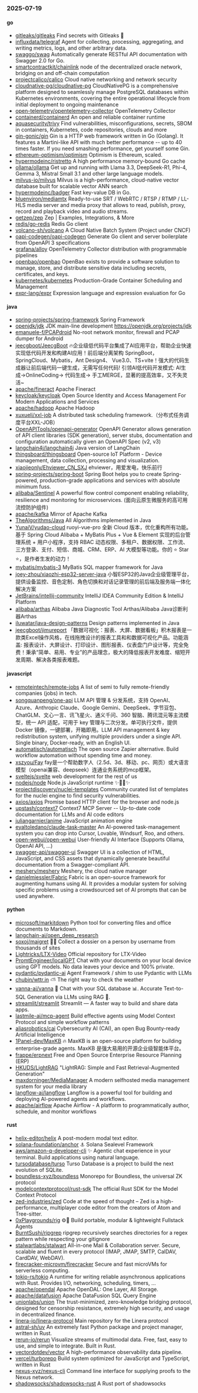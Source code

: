 ### 2025-07-19

#### go
* [gitleaks/gitleaks](https://github.com/gitleaks/gitleaks) Find secrets with Gitleaks 🔑
* [influxdata/telegraf](https://github.com/influxdata/telegraf) Agent for collecting, processing, aggregating, and writing metrics, logs, and other arbitrary data.
* [swaggo/swag](https://github.com/swaggo/swag) Automatically generate RESTful API documentation with Swagger 2.0 for Go.
* [smartcontractkit/chainlink](https://github.com/smartcontractkit/chainlink) node of the decentralized oracle network, bridging on and off-chain computation
* [projectcalico/calico](https://github.com/projectcalico/calico) Cloud native networking and network security
* [cloudnative-pg/cloudnative-pg](https://github.com/cloudnative-pg/cloudnative-pg) CloudNativePG is a comprehensive platform designed to seamlessly manage PostgreSQL databases within Kubernetes environments, covering the entire operational lifecycle from initial deployment to ongoing maintenance
* [open-telemetry/opentelemetry-collector](https://github.com/open-telemetry/opentelemetry-collector) OpenTelemetry Collector
* [containerd/containerd](https://github.com/containerd/containerd) An open and reliable container runtime
* [aquasecurity/trivy](https://github.com/aquasecurity/trivy) Find vulnerabilities, misconfigurations, secrets, SBOM in containers, Kubernetes, code repositories, clouds and more
* [gin-gonic/gin](https://github.com/gin-gonic/gin) Gin is a HTTP web framework written in Go (Golang). It features a Martini-like API with much better performance -- up to 40 times faster. If you need smashing performance, get yourself some Gin.
* [ethereum-optimism/optimism](https://github.com/ethereum-optimism/optimism) Optimism is Ethereum, scaled.
* [hypermodeinc/ristretto](https://github.com/hypermodeinc/ristretto) A high performance memory-bound Go cache
* [ollama/ollama](https://github.com/ollama/ollama) Get up and running with Llama 3.3, DeepSeek-R1, Phi-4, Gemma 3, Mistral Small 3.1 and other large language models.
* [milvus-io/milvus](https://github.com/milvus-io/milvus) Milvus is a high-performance, cloud-native vector database built for scalable vector ANN search
* [hypermodeinc/badger](https://github.com/hypermodeinc/badger) Fast key-value DB in Go.
* [bluenviron/mediamtx](https://github.com/bluenviron/mediamtx) Ready-to-use SRT / WebRTC / RTSP / RTMP / LL-HLS media server and media proxy that allows to read, publish, proxy, record and playback video and audio streams.
* [getzep/zep](https://github.com/getzep/zep) Zep | Examples, Integrations, & More
* [redis/go-redis](https://github.com/redis/go-redis) Redis Go client
* [volcano-sh/volcano](https://github.com/volcano-sh/volcano) A Cloud Native Batch System (Project under CNCF)
* [oapi-codegen/oapi-codegen](https://github.com/oapi-codegen/oapi-codegen) Generate Go client and server boilerplate from OpenAPI 3 specifications
* [grafana/alloy](https://github.com/grafana/alloy) OpenTelemetry Collector distribution with programmable pipelines
* [openbao/openbao](https://github.com/openbao/openbao) OpenBao exists to provide a software solution to manage, store, and distribute sensitive data including secrets, certificates, and keys.
* [kubernetes/kubernetes](https://github.com/kubernetes/kubernetes) Production-Grade Container Scheduling and Management
* [expr-lang/expr](https://github.com/expr-lang/expr) Expression language and expression evaluation for Go

#### java
* [spring-projects/spring-framework](https://github.com/spring-projects/spring-framework) Spring Framework
* [openjdk/jdk](https://github.com/openjdk/jdk) JDK main-line development https://openjdk.org/projects/jdk
* [emanuele-f/PCAPdroid](https://github.com/emanuele-f/PCAPdroid) No-root network monitor, firewall and PCAP dumper for Android
* [jeecgboot/JeecgBoot](https://github.com/jeecgboot/JeecgBoot) 🔥企业级低代码平台集成了AI应用平台，帮助企业快速实现低代码开发和构建AI应用！前后端分离架构 SpringBoot，SpringCloud、Mybatis，Ant Design4、 Vue3.0、TS+vite！强大的代码生成器让前后端代码一键生成，无需写任何代码! 引领AI低代码开发模式: AI生成->OnlineCoding-> 代码生成-> 手工MERGE，显著的提高效率，又不失灵活~
* [apache/fineract](https://github.com/apache/fineract) Apache Fineract
* [keycloak/keycloak](https://github.com/keycloak/keycloak) Open Source Identity and Access Management For Modern Applications and Services
* [apache/hadoop](https://github.com/apache/hadoop) Apache Hadoop
* [xuxueli/xxl-job](https://github.com/xuxueli/xxl-job) A distributed task scheduling framework.（分布式任务调度平台XXL-JOB）
* [OpenAPITools/openapi-generator](https://github.com/OpenAPITools/openapi-generator) OpenAPI Generator allows generation of API client libraries (SDK generation), server stubs, documentation and configuration automatically given an OpenAPI Spec (v2, v3)
* [langchain4j/langchain4j](https://github.com/langchain4j/langchain4j) Java version of LangChain
* [thingsboard/thingsboard](https://github.com/thingsboard/thingsboard) Open-source IoT Platform - Device management, data collection, processing and visualization.
* [xiaojieonly/Ehviewer_CN_SXJ](https://github.com/xiaojieonly/Ehviewer_CN_SXJ) ehviewer，用爱发电，快乐前行
* [spring-projects/spring-boot](https://github.com/spring-projects/spring-boot) Spring Boot helps you to create Spring-powered, production-grade applications and services with absolute minimum fuss.
* [alibaba/Sentinel](https://github.com/alibaba/Sentinel) A powerful flow control component enabling reliability, resilience and monitoring for microservices. (面向云原生微服务的高可用流控防护组件)
* [apache/kafka](https://github.com/apache/kafka) Mirror of Apache Kafka
* [TheAlgorithms/Java](https://github.com/TheAlgorithms/Java) All Algorithms implemented in Java
* [YunaiV/yudao-cloud](https://github.com/YunaiV/yudao-cloud) ruoyi-vue-pro 全新 Cloud 版本，优化重构所有功能。基于 Spring Cloud Alibaba + MyBatis Plus + Vue & Element 实现的后台管理系统 + 用户小程序，支持 RBAC 动态权限、多租户、数据权限、工作流、三方登录、支付、短信、商城、CRM、ERP、AI 大模型等功能。你的 ⭐️ Star ⭐️，是作者生发的动力！
* [mybatis/mybatis-3](https://github.com/mybatis/mybatis-3) MyBatis SQL mapper framework for Java
* [joey-zhou/xiaozhi-esp32-server-java](https://github.com/joey-zhou/xiaozhi-esp32-server-java) 小智ESP32的Java企业级管理平台，提供设备监控、音色定制、角色切换和对话记录管理的前后端及服务端一体化解决方案
* [JetBrains/intellij-community](https://github.com/JetBrains/intellij-community) IntelliJ IDEA Community Edition & IntelliJ Platform
* [alibaba/arthas](https://github.com/alibaba/arthas) Alibaba Java Diagnostic Tool Arthas/Alibaba Java诊断利器Arthas
* [iluwatar/java-design-patterns](https://github.com/iluwatar/java-design-patterns) Design patterns implemented in Java
* [jeecgboot/jimureport](https://github.com/jeecgboot/jimureport) 「数据可视化：报表、大屏、数据看板」积木报表是一款类Excel操作风格，在线拖拽设计的报表工具和和数据可视化产品。功能涵盖: 报表设计、大屏设计、打印设计、图形报表、仪表盘门户设计等，完全免费！秉承“简单、易用、专业”的产品理念，极大的降低报表开发难度、缩短开发周期、解决各类报表难题。

#### javascript
* [remoteintech/remote-jobs](https://github.com/remoteintech/remote-jobs) A list of semi to fully remote-friendly companies (jobs) in tech.
* [songquanpeng/one-api](https://github.com/songquanpeng/one-api) LLM API 管理 & 分发系统，支持 OpenAI、Azure、Anthropic Claude、Google Gemini、DeepSeek、字节豆包、ChatGLM、文心一言、讯飞星火、通义千问、360 智脑、腾讯混元等主流模型，统一 API 适配，可用于 key 管理与二次分发。单可执行文件，提供 Docker 镜像，一键部署，开箱即用。LLM API management & key redistribution system, unifying multiple providers under a single API. Single binary, Docker-ready, with an English UI.
* [automatisch/automatisch](https://github.com/automatisch/automatisch) The open source Zapier alternative. Build workflow automation without spending time and money.
* [xszyou/Fay](https://github.com/xszyou/Fay) fay是一个帮助数字人（2.5d、3d、移动、pc、网页）或大语言模型（openai兼容、deepseek）连通业务系统的mcp框架。
* [sveltejs/svelte](https://github.com/sveltejs/svelte) web development for the rest of us
* [nodejs/node](https://github.com/nodejs/node) Node.js JavaScript runtime ✨🐢🚀✨
* [projectdiscovery/nuclei-templates](https://github.com/projectdiscovery/nuclei-templates) Community curated list of templates for the nuclei engine to find security vulnerabilities.
* [axios/axios](https://github.com/axios/axios) Promise based HTTP client for the browser and node.js
* [upstash/context7](https://github.com/upstash/context7) Context7 MCP Server -- Up-to-date code documentation for LLMs and AI code editors
* [juliangarnier/anime](https://github.com/juliangarnier/anime) JavaScript animation engine
* [eyaltoledano/claude-task-master](https://github.com/eyaltoledano/claude-task-master) An AI-powered task-management system you can drop into Cursor, Lovable, Windsurf, Roo, and others.
* [open-webui/open-webui](https://github.com/open-webui/open-webui) User-friendly AI Interface (Supports Ollama, OpenAI API, ...)
* [swagger-api/swagger-ui](https://github.com/swagger-api/swagger-ui) Swagger UI is a collection of HTML, JavaScript, and CSS assets that dynamically generate beautiful documentation from a Swagger-compliant API.
* [meshery/meshery](https://github.com/meshery/meshery) Meshery, the cloud native manager
* [danielmiessler/Fabric](https://github.com/danielmiessler/Fabric) Fabric is an open-source framework for augmenting humans using AI. It provides a modular system for solving specific problems using a crowdsourced set of AI prompts that can be used anywhere.

#### python
* [microsoft/markitdown](https://github.com/microsoft/markitdown) Python tool for converting files and office documents to Markdown.
* [langchain-ai/open_deep_research](https://github.com/langchain-ai/open_deep_research)
* [soxoj/maigret](https://github.com/soxoj/maigret) 🕵️‍♂️ Collect a dossier on a person by username from thousands of sites
* [Lightricks/LTX-Video](https://github.com/Lightricks/LTX-Video) Official repository for LTX-Video
* [PromtEngineer/localGPT](https://github.com/PromtEngineer/localGPT) Chat with your documents on your local device using GPT models. No data leaves your device and 100% private.
* [pydantic/pydantic-ai](https://github.com/pydantic/pydantic-ai) Agent Framework / shim to use Pydantic with LLMs
* [chubin/wttr.in](https://github.com/chubin/wttr.in) ⛅ The right way to check the weather
* [vanna-ai/vanna](https://github.com/vanna-ai/vanna) 🤖 Chat with your SQL database 📊. Accurate Text-to-SQL Generation via LLMs using RAG 🔄.
* [streamlit/streamlit](https://github.com/streamlit/streamlit) Streamlit — A faster way to build and share data apps.
* [lastmile-ai/mcp-agent](https://github.com/lastmile-ai/mcp-agent) Build effective agents using Model Context Protocol and simple workflow patterns
* [aliasrobotics/cai](https://github.com/aliasrobotics/cai) Cybersecurity AI (CAI), an open Bug Bounty-ready Artificial Intelligence
* [1Panel-dev/MaxKB](https://github.com/1Panel-dev/MaxKB) 🔥 MaxKB is an open-source platform for building enterprise-grade agents. MaxKB 是强大易用的开源企业级智能体平台。
* [frappe/erpnext](https://github.com/frappe/erpnext) Free and Open Source Enterprise Resource Planning (ERP)
* [HKUDS/LightRAG](https://github.com/HKUDS/LightRAG) "LightRAG: Simple and Fast Retrieval-Augmented Generation"
* [maxdorninger/MediaManager](https://github.com/maxdorninger/MediaManager) A modern selfhosted media management system for your media library
* [langflow-ai/langflow](https://github.com/langflow-ai/langflow) Langflow is a powerful tool for building and deploying AI-powered agents and workflows.
* [apache/airflow](https://github.com/apache/airflow) Apache Airflow - A platform to programmatically author, schedule, and monitor workflows

#### rust
* [helix-editor/helix](https://github.com/helix-editor/helix) A post-modern modal text editor.
* [solana-foundation/anchor](https://github.com/solana-foundation/anchor) ⚓ Solana Sealevel Framework
* [aws/amazon-q-developer-cli](https://github.com/aws/amazon-q-developer-cli) ✨ Agentic chat experience in your terminal. Build applications using natural language.
* [tursodatabase/turso](https://github.com/tursodatabase/turso) Turso Database is a project to build the next evolution of SQLite.
* [boundless-xyz/boundless](https://github.com/boundless-xyz/boundless) Monorepo for Boundless, the universal ZK protocol
* [modelcontextprotocol/rust-sdk](https://github.com/modelcontextprotocol/rust-sdk) The official Rust SDK for the Model Context Protocol
* [zed-industries/zed](https://github.com/zed-industries/zed) Code at the speed of thought – Zed is a high-performance, multiplayer code editor from the creators of Atom and Tree-sitter.
* [0xPlaygrounds/rig](https://github.com/0xPlaygrounds/rig) ⚙️🦀 Build portable, modular & lightweight Fullstack Agents
* [BurntSushi/ripgrep](https://github.com/BurntSushi/ripgrep) ripgrep recursively searches directories for a regex pattern while respecting your gitignore
* [stalwartlabs/stalwart](https://github.com/stalwartlabs/stalwart) All-in-one Mail & Collaboration server. Secure, scalable and fluent in every protocol (IMAP, JMAP, SMTP, CalDAV, CardDAV, WebDAV).
* [firecracker-microvm/firecracker](https://github.com/firecracker-microvm/firecracker) Secure and fast microVMs for serverless computing.
* [tokio-rs/tokio](https://github.com/tokio-rs/tokio) A runtime for writing reliable asynchronous applications with Rust. Provides I/O, networking, scheduling, timers, ...
* [apache/opendal](https://github.com/apache/opendal) Apache OpenDAL: One Layer, All Storage.
* [apache/datafusion](https://github.com/apache/datafusion) Apache DataFusion SQL Query Engine
* [unionlabs/union](https://github.com/unionlabs/union) The trust-minimized, zero-knowledge bridging protocol, designed for censorship resistance, extremely high security, and usage in decentralized finance.
* [linera-io/linera-protocol](https://github.com/linera-io/linera-protocol) Main repository for the Linera protocol
* [astral-sh/uv](https://github.com/astral-sh/uv) An extremely fast Python package and project manager, written in Rust.
* [rerun-io/rerun](https://github.com/rerun-io/rerun) Visualize streams of multimodal data. Free, fast, easy to use, and simple to integrate. Built in Rust.
* [vectordotdev/vector](https://github.com/vectordotdev/vector) A high-performance observability data pipeline.
* [vercel/turborepo](https://github.com/vercel/turborepo) Build system optimized for JavaScript and TypeScript, written in Rust
* [nexus-xyz/nexus-cli](https://github.com/nexus-xyz/nexus-cli) Command line interface for supplying proofs to the Nexus network.
* [shadowsocks/shadowsocks-rust](https://github.com/shadowsocks/shadowsocks-rust) A Rust port of shadowsocks
